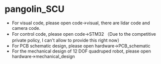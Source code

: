 # pangolin_SCU

- For visual code, please open code->visual, there are lidar code and camera code.
- For control code, please open code->STM32 （Due to  the competitive private policy, I can't allow to provide this right now）
- For PCB schematic design, please open hardware->PCB_schematic
- For the mechanical design of 12 DOF quadruped robot, please open hardware->mechanical_design